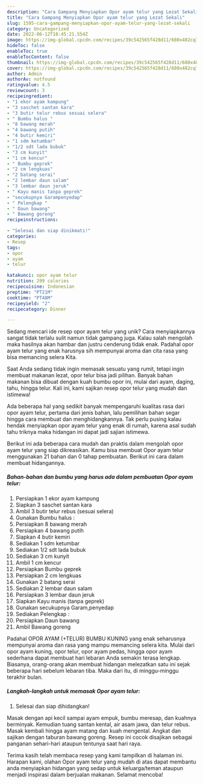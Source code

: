 ```yaml
---
description: "Cara Gampang Menyiapkan Opor ayam telur yang Lezat Sekali"
title: "Cara Gampang Menyiapkan Opor ayam telur yang Lezat Sekali"
slug: 1595-cara-gampang-menyiapkan-opor-ayam-telur-yang-lezat-sekali
category: Uncategorized
date: 2022-06-12T18:45:21.554Z
image: https://img-global.cpcdn.com/recipes/39c542565f428d11/680x482cq70/opor-ayam-telur-foto-resep-utama.jpg
hideToc: false
enableToc: true
enableTocContent: false
thumbnail: https://img-global.cpcdn.com/recipes/39c542565f428d11/680x482cq70/opor-ayam-telur-foto-resep-utama.jpg
cover: https://img-global.cpcdn.com/recipes/39c542565f428d11/680x482cq70/opor-ayam-telur-foto-resep-utama.jpg
author: Admin
authorAv: notfound
ratingvalue: 4.5
reviewcount: 3
recipeingredient:
- "1 ekor ayam kampung"
- "3 saschet santan kara"
- "3 butir telur rebus sesuai selera"
- " Bumbu halus "
- "8 bawang merah"
- "4 bawang putih"
- "4 butir kemiri"
- "1 sdm ketumbar"
- "1/2 sdt lada bubuk"
- "3 cm kunyit"
- "1 cm kencur"
- " Bumbu geprek"
- "2 cm lengkuas"
- "2 batang serai"
- "2 lembar daun salam"
- "3 lembar daun jeruk"
- " Kayu manis tanpa geprek"
- "secukupnya Garampenyedap"
- " Pelengkap "
- " Daun bawang"
- " Bawang goreng"
recipeinstructions:

- "Selesai dan siap dinikmati!"
categories:
- Resep
tags:
- opor
- ayam
- telur

katakunci: opor ayam telur 
nutrition: 299 calories
recipecuisine: Indonesian
preptime: "PT21M"
cooktime: "PT48M"
recipeyield: "2"
recipecategory: Dinner

---
```





Sedang mencari ide resep opor ayam telur yang unik? Cara menyiapkannya sangat tidak terlalu sulit namun tidak gampang juga. Kalau salah mengolah maka hasilnya akan hambar dan justru cenderung tidak enak. Padahal opor ayam telur yang enak harusnya sih mempunyai aroma dan cita rasa yang bisa memancing selera Kita.





Saat Anda sedang tidak ingin memasak sesuatu yang rumit, tetapi ingin membuat makanan lezat, opor telur bisa jadi pilihan. Banyak bahan makanan bisa dibuat dengan kuah bumbu opor ini, mulai dari ayam, daging, tahu, hingga telur. Kali ini, kami sajikan resep opor telur yang mudah dan istimewa!

Ada beberapa hal yang sedikit banyak mempengaruhi kualitas rasa dari opor ayam telur, pertama dari jenis bahan, lalu pemilihan bahan segar hingga cara membuat dan menghidangkannya. Tak perlu pusing kalau hendak menyiapkan opor ayam telur yang enak di rumah, karena asal sudah tahu triknya maka hidangan ini dapat jadi sajian istimewa.






Berikut ini ada beberapa cara mudah dan praktis dalam mengolah opor ayam telur yang siap dikreasikan. Kamu bisa membuat Opor ayam telur menggunakan 21 bahan dan 0 tahap pembuatan. Berikut ini cara dalam membuat hidangannya.

<!--inarticleads1-->

##### Bahan-bahan dan bumbu yang harus ada dalam pembuatan Opor ayam telur:

1. Persiapkan 1 ekor ayam kampung
1. Siapkan 3 saschet santan kara
1. Ambil 3 butir telur rebus (sesuai selera)
1. Gunakan  Bumbu halus :
1. Persiapkan 8 bawang merah
1. Persiapkan 4 bawang putih
1. Siapkan 4 butir kemiri
1. Sediakan 1 sdm ketumbar
1. Sediakan 1/2 sdt lada bubuk
1. Sediakan 3 cm kunyit
1. Ambil 1 cm kencur
1. Persiapkan  Bumbu geprek
1. Persiapkan 2 cm lengkuas
1. Gunakan 2 batang serai
1. Sediakan 2 lembar daun salam
1. Persiapkan 3 lembar daun jeruk
1. Siapkan  Kayu manis (tanpa geprek)
1. Gunakan secukupnya Garam,penyedap
1. Sediakan  Pelengkap :
1. Persiapkan  Daun bawang
1. Ambil  Bawang goreng


Padahal OPOR AYAM (+TELUR) BUMBU KUNING yang enak seharusnya mempunyai aroma dan rasa yang mampu memancing selera kita. Mulai dari opor ayam kuning, opor telur, opor ayam pedas, hingga opor ayam sederhana dapat membuat hari lebaran Anda semakin terasa lengkap. Biasanya, orang-orang akan membuat hidangan melezatkan satu ini sejak beberapa hari sebelum lebaran tiba. Maka dari itu, di minggu-minggu terakhir bulan. 

<!--inarticleads2-->

##### Langkah-langkah untuk memasak Opor ayam telur:


1. Selesai dan siap dihidangkan!

Masak dengan api kecil sampai ayam empuk, bumbu meresap, dan kuahnya berminyak. Kemudian tuang santan kental, air asam jawa, dan telur rebus. Masak kembali hingga ayam matang dan kuah mengental. Angkat dan sajikan dengan taburan bawang goreng. Resep ini cocok disajikan sebagai panganan sehari-hari ataupun tentunya saat hari raya. 

Terima kasih telah membaca resep yang kami tampilkan di halaman ini. Harapan kami, olahan Opor ayam telur yang mudah di atas dapat membantu anda menyiapkan hidangan yang sedap untuk keluarga/teman ataupun menjadi inspirasi dalam berjualan makanan. Selamat mencoba!
